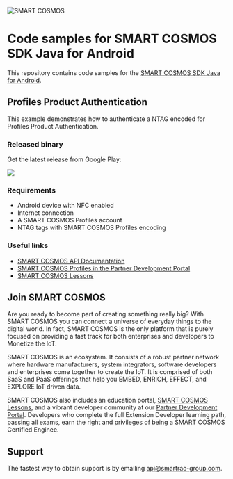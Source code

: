 ![SMART COSMOS](https://s3-eu-west-1.amazonaws.com/api.smart-cosmos.com/images/smartcosmos.png)

# Code samples for SMART COSMOS SDK Java for Android
This repository contains code samples for the [SMART COSMOS SDK Java for Android](https://github.com/SMARTRACTECHNOLOGY-PUBLIC/smartcosmos-sdk-java-android).

## Profiles Product Authentication

This example demonstrates how to authenticate a NTAG encoded for
Profiles Product Authentication.

### Released binary

Get the latest release from Google Play:

[![](https://play.google.com/intl/en_us/badges/images/generic/en-play-badge.png)](https://play.google.com/store/apps/details?id=com.smartrac.profiles.productauth)

### Requirements

 - Android device with NFC enabled
 - Internet connection
 - A SMART COSMOS Profiles account
 - NTAG tags with SMART COSMOS Profiles encoding

### Useful links

 - [SMART COSMOS API Documentation](https://api.smartcosmos.net)
 - [SMART COSMOS Profiles in the Partner Development Portal](http://partner.smart-cosmos.com/site/global/platform/embed_profiles/index.gsp)
 - [SMART COSMOS Lessons](http://lessons.smart-cosmos.com)
 

## Join SMART COSMOS
Are you ready to become part of creating something really big? With SMART COSMOS
you can connect a universe of everyday things to the digital world. In fact,
SMART COSMOS is the only platform that is purely focused on providing a fast
track for both enterprises and developers to Monetize the IoT.

SMART COSMOS is an ecosystem. It consists of a robust partner network where
hardware manufacturers, system integrators, software developers and enterprises
come together to create the IoT. It is comprised of both SaaS and PaaS offerings
that help you EMBED, ENRICH, EFFECT, and EXPLORE IoT driven data.

SMART COSMOS also includes an education portal,
[SMART COSMOS Lessons](http://lessons.smart-cosmos.com), and a
vibrant developer community at our
[Partner Development Portal](https://partner.smart-cosmos.com). Developers who
complete the full Extension Developer learning path, passing all exams, earn the
right and privileges of being a SMART COSMOS Certified Enginee.

## Support
The fastest way to obtain support is by emailing <api@smartrac-group.com>.

